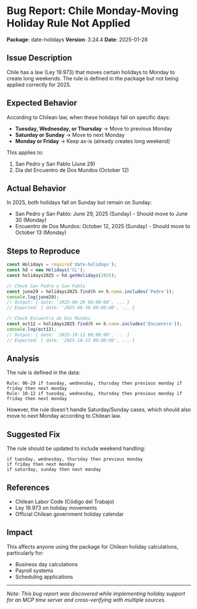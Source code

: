 # Bug Report: Chile Monday-Moving Holiday Rule Not Applied

**Package**: date-holidays
**Version**: 3.24.4
**Date**: 2025-01-28

## Issue Description

Chile has a law (Ley 19.973) that moves certain holidays to Monday to create long weekends. The rule is defined in the package but not being applied correctly for 2025.

## Expected Behavior

According to Chilean law, when these holidays fall on specific days:
- **Tuesday, Wednesday, or Thursday** → Move to previous Monday
- **Saturday or Sunday** → Move to next Monday
- **Monday or Friday** → Keep as-is (already creates long weekend)

This applies to:
1. San Pedro y San Pablo (June 29)
2. Día del Encuentro de Dos Mundos (October 12)

## Actual Behavior

In 2025, both holidays fall on Sunday but remain on Sunday:
- San Pedro y San Pablo: June 29, 2025 (Sunday) - Should move to June 30 (Monday)
- Encuentro de Dos Mundos: October 12, 2025 (Sunday) - Should move to October 13 (Monday)

## Steps to Reproduce

```javascript
const Holidays = require('date-holidays');
const hd = new Holidays('CL');
const holidays2025 = hd.getHolidays(2025);

// Check San Pedro y San Pablo
const june29 = holidays2025.find(h => h.name.includes('Pedro'));
console.log(june29);
// Output: { date: '2025-06-29 00:00:00', ... }
// Expected: { date: '2025-06-30 00:00:00', ... }

// Check Encuentro de Dos Mundos
const oct12 = holidays2025.find(h => h.name.includes('Encuentro'));
console.log(oct12);
// Output: { date: '2025-10-12 00:00:00', ... }
// Expected: { date: '2025-10-13 00:00:00', ... }
```

## Analysis

The rule is defined in the data:
```
Rule: 06-29 if tuesday, wednesday, thursday then previous monday if friday then next monday
Rule: 10-12 if tuesday, wednesday, thursday then previous monday if friday then next monday
```

However, the rule doesn't handle Saturday/Sunday cases, which should also move to next Monday according to Chilean law.

## Suggested Fix

The rule should be updated to include weekend handling:
```
if tuesday, wednesday, thursday then previous monday 
if friday then next monday
if saturday, sunday then next monday
```

## References

- Chilean Labor Code (Código del Trabajo)
- Ley 19.973 on holiday movements
- Official Chilean government holiday calendar

## Impact

This affects anyone using the package for Chilean holiday calculations, particularly for:
- Business day calculations
- Payroll systems
- Scheduling applications

---

*Note: This bug report was discovered while implementing holiday support for an MCP time server and cross-verifying with multiple sources.*